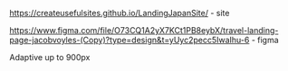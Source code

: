 https://createusefulsites.github.io/LandingJapanSite/ - site

https://www.figma.com/file/O73CQ1A2yX7KCt1PB8eybX/travel-landing-page-jacobvoyles-(Copy)?type=design&t=yUyc2pecc5IwaIhu-6 - figma

Adaptive up to 900px
